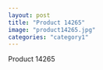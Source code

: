 ```yaml
---
layout: post
title: "Product 14265"
image: "product14265.jpg"
categories: "category1"
---
```

Product 14265
